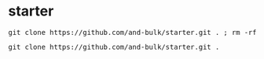 # starter

<pre>git clone https://github.com/and-bulk/starter.git . ; rm -rf trunk readme.md .git ; git init</pre>
<pre>git clone https://github.com/and-bulk/starter.git .</pre>
